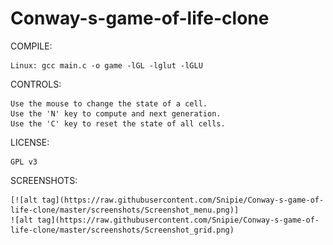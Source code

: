 # Conway-s-game-of-life-clone
COMPILE:

	Linux: gcc main.c -o game -lGL -lglut -lGLU
CONTROLS:

	Use the mouse to change the state of a cell.
	Use the 'N' key to compute and next generation.
	Use the 'C' key to reset the state of all cells.
	
LICENSE:

	GPL v3

SCREENSHOTS:

	[![alt tag](https://raw.githubusercontent.com/Snipie/Conway-s-game-of-life-clone/master/screenshots/Screenshot_menu.png)]
	![alt tag](https://raw.githubusercontent.com/Snipie/Conway-s-game-of-life-clone/master/screenshots/Screenshot_grid.png)
